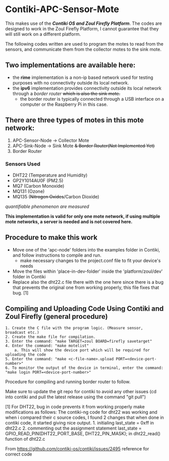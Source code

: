# Contiki-APC-Sensor-Mote
This makes use of the __*Contiki OS and Zoul Firefly Platform*__.
The codes are designed to work in the Zoul Firefly Platform, I cannot guarantee that they will still work on a different platform.

The following codes written are used to program the motes to read from the sensors, and communicate them from the collector motes to the sink mote.

## Two implementations are available here:
* the **rime** implementation is a non-ip based network used for testing purposes with no connectivity outside its local network.
* the **ipv6** implementation provides connectivity outside its local network through a *border router* ~~which is also the sink mote.~~
	- the border router is typically connected through a USB interface on a computer or the Raspberry Pi in this case.

## There are three types of motes in this mote network:
1. APC-Sensor-Node -> Collector Mote
2. APC-Sink-Node -> Sink Mote ~~& Border Router(Not Implemented Yet)~~
3. Border Router

### Sensors Used
* DHT22 (Temperature and Humidity)
* GP2Y1014AU0F (PM2.5)
* MQ7 (Carbon Monoxide)
* MQ131 (Ozone)
* MQ135 (~~Nitrogen Oxides~~/Carbon Dioxide)

*quantifiable phenomenon are measured*

**This implementation is valid for only one mote network, if using multiple mote networks, a server is needed and is not covered here.**

## Procedure to make this work
* Move one of the 'apc-node' folders into the examples folder in Contiki, and follow instructions to compile and run.
	* make necessary changes to the project.conf file to fit your device's needs
* Move the files within 'place-in-dev-folder' inside the 'platform/zoul/dev' folder in Contiki
* Replace also the dht22.c file there with the one here since there is a bug that prevents the original one from working properly, this file fixes that bug. [1]

## Compiling and Uploading Code Using Contiki and Zoul Firefly (general procedure)

	1. Create the C file with the program logic. (Measure sensor, broadcast etc.)
	2. Create the make file for compilation.
	3. Enter the command: "make TARGET=zoul BOARD=firefly savetarget"
	4. Enter the command: "make motelist"
		a. This will show the device port which will be required for uploading the code
	5. Enter the command: "make <c-file-name>.upload PORT=<device-port-number>"
	6. To monitor the output of the device in terminal, enter the command: "make login PORT=<device-port-number>"

Procedure for compiling and running border router to follow.

Make sure to update the git repo for contiki to avoid any other issues
(cd into contiki and pull the latest release using the command "git pull")

[1] For DHT22, bug in code prevents it from working properly make modifications as follows:
The contiki-ng code for dht22 was working and when i compared their c source codes, I found 2 changes that when done in contiki code, it started giving nice output.
	1. initialing last_state = 0xff in dht22.c
	2. commenting out the assignment statement last_state = GPIO_READ_PIN(DHT22_PORT_BASE, DHT22_PIN_MASK); in dht22_read() function of dht22.c

From <https://github.com/contiki-os/contiki/issues/2495> 
reference for correct code
